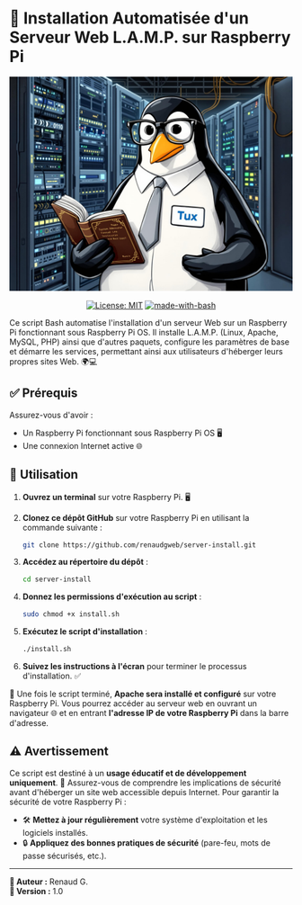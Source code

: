 # 🚀 Installation Automatisée d'un Serveur Web L.A.M.P. sur Raspberry Pi

<p align="center">
  <img src="tux-server.jpg" alt="Admin Tux logo" width="600"/>
</p>

<p align="center">
  <a href="https://github.com/renaudgweb/server-install/blob/main/LICENSE"><img src="https://img.shields.io/badge/License-MIT-blue.svg" alt="License: MIT"></a>
  <a href="https://www.gnu.org/software/bash/"><img src="https://img.shields.io/badge/Made%20with-Bash-1f425f.svg" alt="made-with-bash"></a>
</p>

Ce script Bash automatise l'installation d'un serveur Web sur un Raspberry Pi fonctionnant sous Raspberry Pi OS. Il installe L.A.M.P. (Linux, Apache, MySQL, PHP) ainsi que d'autres paquets, configure les paramètres de base et démarre les services, permettant ainsi aux utilisateurs d'héberger leurs propres sites Web. 🌍💻

## ✅ Prérequis

Assurez-vous d'avoir :
- Un Raspberry Pi fonctionnant sous Raspberry Pi OS 🖥️
- Une connexion Internet active 🌐

## 📌 Utilisation

1. **Ouvrez un terminal** sur votre Raspberry Pi. 🖥️
2. **Clonez ce dépôt GitHub** sur votre Raspberry Pi en utilisant la commande suivante :

   ```bash
   git clone https://github.com/renaudgweb/server-install.git
   ```

3. **Accédez au répertoire du dépôt** :

   ```bash
   cd server-install
   ```

4. **Donnez les permissions d'exécution au script** :

   ```bash
   sudo chmod +x install.sh
   ```

5. **Exécutez le script d'installation** :

   ```bash
   ./install.sh
   ```

6. **Suivez les instructions à l'écran** pour terminer le processus d'installation. ✅

📢 Une fois le script terminé, **Apache sera installé et configuré** sur votre Raspberry Pi. Vous pourrez accéder au serveur web en ouvrant un navigateur 🌐 et en entrant **l'adresse IP de votre Raspberry Pi** dans la barre d'adresse.

## ⚠️ Avertissement

Ce script est destiné à un **usage éducatif et de développement uniquement**. 🚧 Assurez-vous de comprendre les implications de sécurité avant d'héberger un site web accessible depuis Internet. Pour garantir la sécurité de votre Raspberry Pi :

- 🛠️ **Mettez à jour régulièrement** votre système d'exploitation et les logiciels installés.
- 🔒 **Appliquez des bonnes pratiques de sécurité** (pare-feu, mots de passe sécurisés, etc.).

---

**👤 Auteur :** Renaud G.  
**📌 Version :** 1.0
